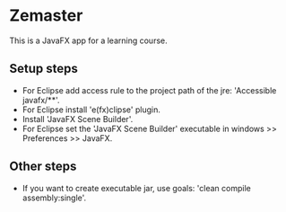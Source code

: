 # Zemaster

This is a JavaFX app for a learning course.

## Setup steps

* For Eclipse add access rule to the project path of the jre: 'Accessible javafx/**'.
* For Eclipse install 'e(fx)clipse' plugin.
* Install 'JavaFX Scene Builder'.
* For Eclipse set the 'JavaFX Scene Builder' executable in windows >> Preferences >> JavaFX.

## Other steps

* If you want to create executable jar, use goals: 'clean compile assembly:single'.